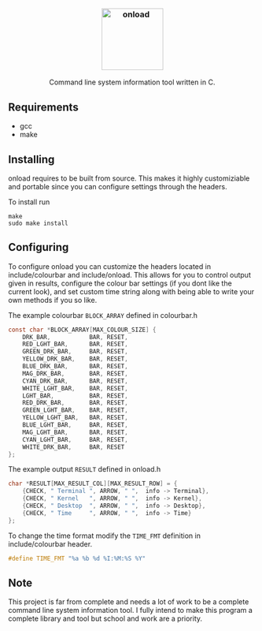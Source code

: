 <h3 align="center"><img src=https://user-images.githubusercontent.com/12807776/172697062-e698a475-cebc-4856-836c-de510664f225.png alt="onload" height="125px"></h3>

<p align="center">Command line system information tool written in C.<p>

<h2 align="left">Requirements</h2>

  * gcc
  * make

<h2 align="left">Installing</h2> 

<p>onload requires to be built from source. This makes it highly customiziable
and portable since you can configure settings through the headers.<p>

To install run
```console
make
sudo make install
```

<h2>Configuring</h2>

To configure onload you can customize the headers located in
include/colourbar and include/onload. This allows for you to control output given in results,
configure the colour bar settings (if you dont like the current look), and set custom time string
along with being able to write your own methods if you so like.


The example colourbar `BLOCK_ARRAY` defined in colourbar.h

```c
const char *BLOCK_ARRAY[MAX_COLOUR_SIZE] {
    DRK_BAR,           BAR, RESET,
    RED_LGHT_BAR,      BAR, RESET,
    GREEN_DRK_BAR,     BAR, RESET,
    YELLOW_DRK_BAR,    BAR, RESET,
    BLUE_DRK_BAR,      BAR, RESET,
    MAG_DRK_BAR,       BAR, RESET,
    CYAN_DRK_BAR,      BAR, RESET,
    WHITE_LGHT_BAR,    BAR, RESET,
    LGHT_BAR,          BAR, RESET,
    RED_DRK_BAR,       BAR, RESET,
    GREEN_LGHT_BAR,    BAR, RESET,
    YELLOW_LGHT_BAR,   BAR, RESET,
    BLUE_LGHT_BAR,     BAR, RESET,
    MAG_LGHT_BAR,      BAR, RESET,
    CYAN_LGHT_BAR,     BAR, RESET,
    WHITE_DRK_BAR,     BAR, RESET
};
```

The example output `RESULT` defined in onload.h

```c
char *RESULT[MAX_RESULT_COL][MAX_RESULT_ROW] = {
    {CHECK, " Terminal ", ARROW, " ",  info -> Terminal},
    {CHECK, " Kernel   ", ARROW, " ",  info -> Kernel},
    {CHECK, " Desktop  ", ARROW, " ",  info -> Desktop},
    {CHECK, " Time     ", ARROW, " ",  info -> Time}
};
```

To change the time format modify the `TIME_FMT` definition in include/colourbar header.

```c
#define TIME_FMT "%a %b %d %I:%M:%S %Y"
```

<h2>Note</h2>

This project is far from complete and needs a lot of work to be a complete
command line system information tool.
I fully intend to make this program a complete library and tool but school and work are a priority.
